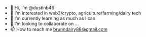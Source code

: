 - 👋 Hi, I’m @dustinb46
- 👀 I’m interested in web3/crypto, agriculture/farming/dairy tech
- 🌱 I’m currently learning as much as I can
- 💞️ I’m looking to collaborate on ...
- 📫 How to reach me brunndairy88@gmail.com 

<!---
dustinb46/dustinb46 is a ✨ special ✨ repository because its `README.md` (this file) appears on your GitHub profile.
You can click the Preview link to take a look at your changes.
--->
